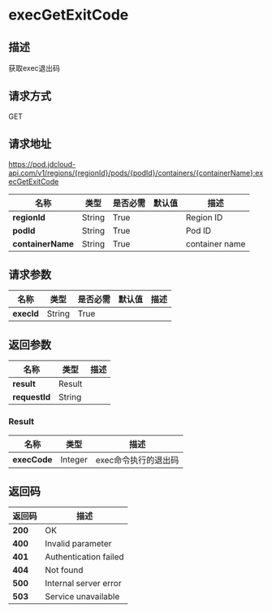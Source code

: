 # execGetExitCode


## 描述
获取exec退出码

## 请求方式
GET

## 请求地址
https://pod.jdcloud-api.com/v1/regions/{regionId}/pods/{podId}/containers/{containerName}:execGetExitCode

|名称|类型|是否必需|默认值|描述|
|---|---|---|---|---|
|**regionId**|String|True| |Region ID|
|**podId**|String|True| |Pod ID|
|**containerName**|String|True| |container name|

## 请求参数
|名称|类型|是否必需|默认值|描述|
|---|---|---|---|---|
|**execId**|String|True| | |


## 返回参数
|名称|类型|描述|
|---|---|---|
|**result**|Result| |
|**requestId**|String| |

### Result
|名称|类型|描述|
|---|---|---|
|**execCode**|Integer|exec命令执行的退出码|

## 返回码
|返回码|描述|
|---|---|
|**200**|OK|
|**400**|Invalid parameter|
|**401**|Authentication failed|
|**404**|Not found|
|**500**|Internal server error|
|**503**|Service unavailable|
